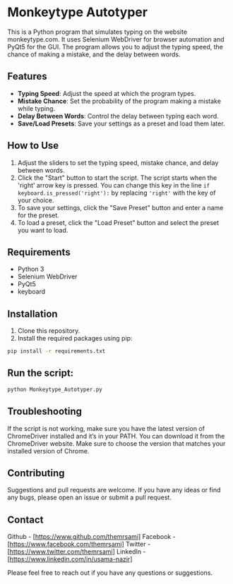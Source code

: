 # Monkeytype Autotyper

This is a Python program that simulates typing on the website monkeytype.com. It uses Selenium WebDriver for browser automation and PyQt5 for the GUI. The program allows you to adjust the typing speed, the chance of making a mistake, and the delay between words.

## Features

- **Typing Speed**: Adjust the speed at which the program types.
- **Mistake Chance**: Set the probability of the program making a mistake while typing.
- **Delay Between Words**: Control the delay between typing each word.
- **Save/Load Presets**: Save your settings as a preset and load them later.

## How to Use

1. Adjust the sliders to set the typing speed, mistake chance, and delay between words.
2. Click the "Start" button to start the script. The script starts when the 'right' arrow key is pressed. You can change this key in the line `if keyboard.is_pressed('right'):` by replacing `'right'` with the key of your choice.
3. To save your settings, click the "Save Preset" button and enter a name for the preset.
4. To load a preset, click the "Load Preset" button and select the preset you want to load.

## Requirements

- Python 3
- Selenium WebDriver
- PyQt5
- keyboard

## Installation

1. Clone this repository.
2. Install the required packages using pip:

```bash
pip install -r requirements.txt
```

## Run the script:

```bash
python Monkeytype_Autotyper.py
```

## Troubleshooting

If the script is not working, make sure you have the latest version of ChromeDriver installed and it’s in your PATH. You can download it from the ChromeDriver website. Make sure to choose the version that matches your installed version of Chrome.

## Contributing
Suggestions and pull requests are welcome. If you have any ideas or find any bugs, please open an issue or submit a pull request.

## Contact
Github - [https://www.github.com/themrsami]
Facebook - [https://www.facebook.com/themrsami]
Twitter - [https://www.twitter.com/themrsami]
LinkedIn - [https://www.linkedin.com/in/usama-nazir]


Please feel free to reach out if you have any questions or suggestions.